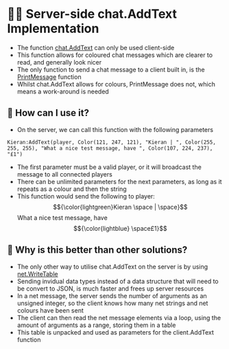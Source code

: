 # 👩‍💻 Server-side chat.AddText Implementation
- The function [chat.AddText](https://wiki.facepunch.com/gmod/chat.AddText) can only be used client-side
- This function allows for coloured chat messages which are clearer to read, and generally look nicer
- The only function to send a chat message to a client built in, is the [PrintMessage](https://wiki.facepunch.com/gmod/Global.PrintMessage) function
- Whilst chat.AddText allows for colours, PrintMessage does not, which means a work-around is needed
## 💭 How can I use it?
- On the server, we can call this function with the following parameters

```Kieran:AddText(player, Color(121, 247, 121), "Kieran | ", Color(255, 255, 255), "What a nice test message, have ", Color(107, 224, 237), "£1")```
- The first parameter must be a valid player, or it will broadcast the message to all connected players 
- There can be unlimited parameters for the next parameters, as long as it repeats as a colour and then the string
- This function would send the following to player: $${\color{lightgreen}Kieran \space  | \space}$$ What a nice test message, have $${\color{lightblue} \space£1}$$
## 💨 Why is this better than other solutions?
- The only other way to utilise chat.AddText on the server is by using [net.WriteTable](https://wiki.facepunch.com/gmod/net.WriteTable)
- Sending invidual data types instead of a data structure that will need to be convert to JSON, is much faster and frees up server resources
- In a net message, the server sends the number of arguments as an unsigned integer, so the client knows how many net strings and net colours have been sent
- The client can then read the net message elements via a loop, using the amount of arguments as a range, storing them in a table
- This table is unpacked and used as parameters for the client.AddText function 
